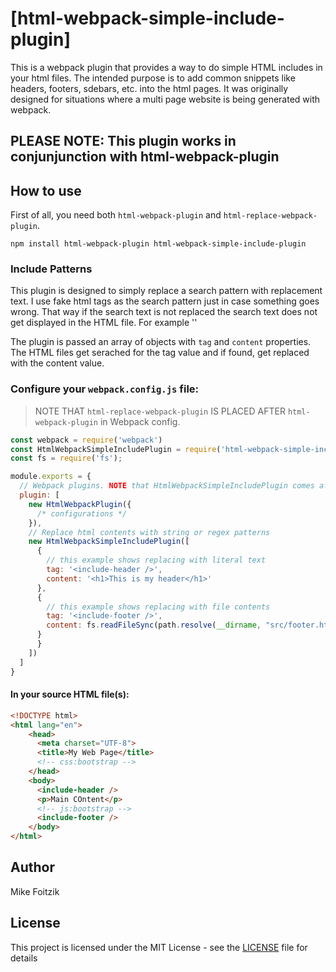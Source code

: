 # [html-webpack-simple-include-plugin]

This is a webpack plugin that provides a way to do simple HTML includes in your html files. The intended purpose is to add common snippets like headers, footers, sdebars, etc. into the html pages. It was originally designed for situations where a multi page website is being generated with webpack.

## PLEASE NOTE: This plugin works in conjunjunction with html-webpack-plugin

## How to use

First of all, you need both `html-webpack-plugin` and `html-replace-webpack-plugin`.

```shell
npm install html-webpack-plugin html-webpack-simple-include-plugin
```

### Include Patterns
This plugin is designed to simply replace a search pattern with replacement text. I use fake html tags as the search pattern just in case something goes wrong. That way if the search text is not replaced the search text does not get displayed in the HTML file. For example '<include-header />'

The plugin is passed an array of objects with `tag` and `content` properties. The HTML files get serached for the tag value and if found, get replaced with the content value.

### Configure your `webpack.config.js` file:

> NOTE THAT `html-replace-webpack-plugin` IS PLACED AFTER `html-webpack-plugin` in Webpack config.

```javascript
const webpack = require('webpack')
const HtmlWebpackSimpleIncludePlugin = require('html-webpack-simple-include');
const fs = require('fs');

module.exports = {
  // Webpack plugins. NOTE that HtmlWebpackSimpleIncludePlugin comes after HtmlWebpackPlugin
  plugin: [
    new HtmlWebpackPlugin({
      /* configurations */
    }),
    // Replace html contents with string or regex patterns
    new HtmlWebpackSimpleIncludePlugin([
      {
        // this example shows replacing with literal text
        tag: '<include-header />',
        content: '<h1>This is my header</h1>'
      },
      {
        // this example shows replacing with file contents
        tag: '<include-footer />',
        content: fs.readFileSync(path.resolve(__dirname, "src/footer.html"))
      }
      }
    ])
  ]
}
```

#### In your source HTML file(s):

```html
<!DOCTYPE html>
<html lang="en">
    <head>
      <meta charset="UTF-8">
      <title>My Web Page</title>
      <!-- css:bootstrap -->
    </head>
    <body>
      <include-header />
      <p>Main COntent</p>
      <!-- js:bootstrap -->
      <include-footer />
    </body>
</html>
```

Author
------

Mike Foitzik

License
-------

This project is licensed under the MIT License - see the [LICENSE](LICENSE) file for details
